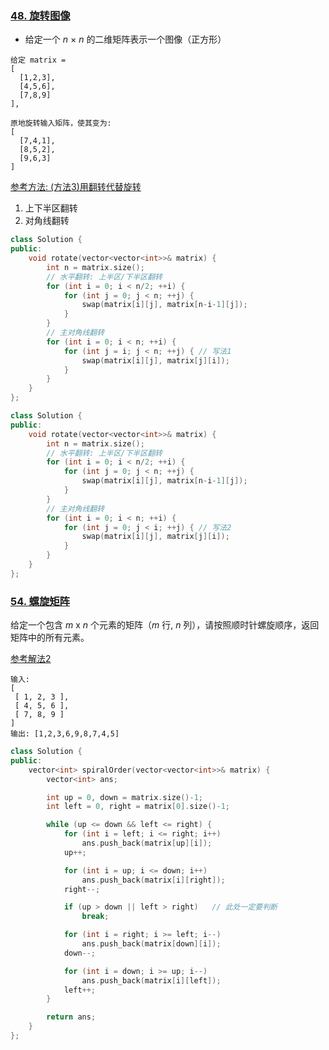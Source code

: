 ### [48. 旋转图像](https://leetcode-cn.com/problems/rotate-image/)

- 给定一个 *n* × *n* 的二维矩阵表示一个图像（正方形）

```shell
给定 matrix = 
[
  [1,2,3],
  [4,5,6],
  [7,8,9]
],

原地旋转输入矩阵，使其变为:
[
  [7,4,1],
  [8,5,2],
  [9,6,3]
]
```

[参考方法: (方法3)用翻转代替旋转](https://leetcode-cn.com/problems/rotate-image/solution/xuan-zhuan-tu-xiang-by-leetcode-solution-vu3m/)

1. 上下半区翻转
2. 对角线翻转

```c++
class Solution {
public:
    void rotate(vector<vector<int>>& matrix) {
        int n = matrix.size();
        // 水平翻转: 上半区/下半区翻转
        for (int i = 0; i < n/2; ++i) {
            for (int j = 0; j < n; ++j) {
                swap(matrix[i][j], matrix[n-i-1][j]);
            }
        }
        // 主对角线翻转
        for (int i = 0; i < n; ++i) {
            for (int j = i; j < n; ++j) { // 写法1
                swap(matrix[i][j], matrix[j][i]);
            }
        }
    }
};

class Solution {
public:
    void rotate(vector<vector<int>>& matrix) {
        int n = matrix.size();
        // 水平翻转: 上半区/下半区翻转
        for (int i = 0; i < n/2; ++i) {
            for (int j = 0; j < n; ++j) {
                swap(matrix[i][j], matrix[n-i-1][j]);
            }
        }
        // 主对角线翻转
        for (int i = 0; i < n; ++i) {
            for (int j = 0; j < i; ++j) { // 写法2
                swap(matrix[i][j], matrix[j][i]);
            }
        }
    }
};
```

### [54. 螺旋矩阵](https://leetcode-cn.com/problems/spiral-matrix/)

给定一个包含 *m* x *n* 个元素的矩阵（*m* 行, *n* 列），请按照顺时针螺旋顺序，返回矩阵中的所有元素。

[参考解法2](https://leetcode-cn.com/problems/spiral-matrix/solution/shou-hui-tu-jie-liang-chong-bian-li-de-ce-lue-kan-/)

```shell
输入:
[
 [ 1, 2, 3 ],
 [ 4, 5, 6 ],
 [ 7, 8, 9 ]
]
输出: [1,2,3,6,9,8,7,4,5]
```

```c++
class Solution {
public:
    vector<int> spiralOrder(vector<vector<int>>& matrix) {
        vector<int> ans;

        int up = 0, down = matrix.size()-1;
        int left = 0, right = matrix[0].size()-1;

        while (up <= down && left <= right) {
            for (int i = left; i <= right; i++)
                ans.push_back(matrix[up][i]);
            up++;

            for (int i = up; i <= down; i++)
                ans.push_back(matrix[i][right]);
            right--;

            if (up > down || left > right)   // 此处一定要判断
                break;

            for (int i = right; i >= left; i--)
                ans.push_back(matrix[down][i]);
            down--;

            for (int i = down; i >= up; i--)
                ans.push_back(matrix[i][left]);
            left++;
        }

        return ans;
    }
};
```


